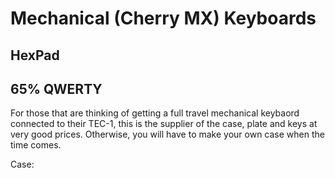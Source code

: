 # Mechanical (Cherry MX) Keyboards

## HexPad

## 65% QWERTY

For those that are thinking of getting a full travel mechanical keybaord connected to their TEC-1, 
this is the supplier of the case, plate and keys at very good prices. Otherwise, you will have to make
your own case when the time comes.

Case: 
